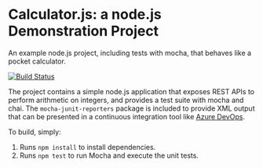 Calculator.js: a node.js Demonstration Project
==============================================
An example node.js project, including tests with mocha, that behaves like
a pocket calculator.

[![Build Status](https://dev.azure.com/wangford/Integrating%20External%20Source%20Control%20with%20Azure%20Pipelines/_apis/build/status/richardwang2000.calculator?branchName=refs%2Fpull%2F1%2Fmerge)](https://dev.azure.com/wangford/Integrating%20External%20Source%20Control%20with%20Azure%20Pipelines/_build/latest?definitionId=14&branchName=refs%2Fpull%2F1%2Fmerge)

The project contains a simple node.js application that exposes REST APIs
to perform arithmetic on integers, and provides a test suite with mocha
and chai.  The `mocha-junit-reporters` package is included to provide XML
output that can be presented in a continuous integration tool like
[Azure DevOps](https://azure.com/devops).

To build, simply:

1. Runs `npm install` to install dependencies.
2. Runs `npm test` to run Mocha and execute the unit tests.

